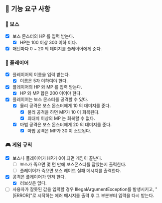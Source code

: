 ## 📝 기능 요구 사항

### 🧟 보스
- [x] 보스 몬스터의 HP 를 입력 받는다.
   - [x] HP는 100 이상 300 이하 이다.
- [x] 매턴마다 0 ~ 20 의 데미지를 플레이어에게 준다.

### 🤺 플레이어
- [x] 플레이어의 이름을 입력 받는다.
  - [x] 이름은 5자 이하여야 한다.
- [x] 플레이어의 HP 와 MP 를 입력 받는다.
    - [x] HP 와 MP 합은 200 이어야 한다.
- [x] 플레이어는 보스 몬스터를 공격할 수 있다.
  - [x] 물리 공격은 보스 몬스터에게 10 의 데미지를 준다.
    - [x] 물리 공격을 하면 MP가 10 이 회복된다.
    - [x] 최대치 이상의 MP 는 회복할 수 없다.
  - [x] 마법 공격은 보스 몬스터에게 20 의 데미지를 준다.
    - [x] 마법 공격은 MP가 30 이 소모된다.

### 🎮 게임 규칙
- [x] 보스나 플레이어가 HP가 0이 되면 게임이 끝난다.
  - [ ] 보스가 죽으면 몇 턴 만에 보스몬스터를 잡았는지 출력한다.
  - [ ] 플레이어가 죽으면 보스 레이드 실패 메시지를 출력한다.
- [x] 공격은 플레이어가 먼저 한다.
  - [x] 러브샷은 없다.
- [ ] 사용자가 잘못된 값을 입력할 경우 IllegalArgumentException를 발생시키고, "[ERROR]"로 시작하는 에러 메시지를 출력 후 그 부분부터 입력을 다시 받는다.
